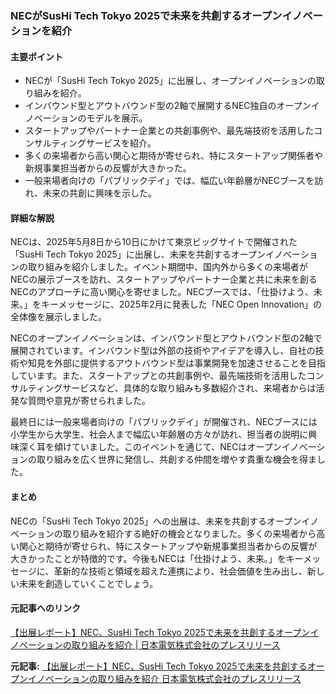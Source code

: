 ### NECがSusHi Tech Tokyo 2025で未来を共創するオープンイノベーションを紹介

#### 主要ポイント
- NECが「SusHi Tech Tokyo 2025」に出展し、オープンイノベーションの取り組みを紹介。
- インバウンド型とアウトバウンド型の2軸で展開するNEC独自のオープンイノベーションのモデルを展示。
- スタートアップやパートナー企業との共創事例や、最先端技術を活用したコンサルティングサービスを紹介。
- 多くの来場者から高い関心と期待が寄せられ、特にスタートアップ関係者や新規事業担当者からの反響が大きかった。
- 一般来場者向けの「パブリックデイ」では、幅広い年齢層がNECブースを訪れ、未来の共創に興味を示した。

#### 詳細な解説
NECは、2025年5月8日から10日にかけて東京ビッグサイトで開催された「SusHi Tech Tokyo 2025」に出展し、未来を共創するオープンイノベーションの取り組みを紹介しました。イベント期間中、国内外から多くの来場者がNECの展示ブースを訪れ、スタートアップやパートナー企業と共に未来を創るNECのアプローチに高い関心を寄せました。NECブースでは、「仕掛けよう、未来。」をキーメッセージに、2025年2月に発表した「NEC Open Innovation」の全体像を展示しました。

NECのオープンイノベーションは、インバウンド型とアウトバウンド型の2軸で展開されています。インバウンド型は外部の技術やアイデアを導入し、自社の技術や知見を外部に提供するアウトバウンド型は事業開発を加速させることを目指しています。また、スタートアップとの共創事例や、最先端技術を活用したコンサルティングサービスなど、具体的な取り組みも多数紹介され、来場者からは活発な質問や意見が寄せられました。

最終日には一般来場者向けの「パブリックデイ」が開催され、NECブースには小学生から大学生、社会人まで幅広い年齢層の方々が訪れ、担当者の説明に興味深く耳を傾けていました。このイベントを通じて、NECはオープンイノベーションの取り組みを広く世界に発信し、共創する仲間を増やす貴重な機会を得ました。

#### まとめ
NECの「SusHi Tech Tokyo 2025」への出展は、未来を共創するオープンイノベーションの取り組みを紹介する絶好の機会となりました。多くの来場者から高い関心と期待が寄せられ、特にスタートアップや新規事業担当者からの反響が大きかったことが特徴的です。今後もNECは「仕掛けよう、未来。」をキーメッセージに、革新的な技術と領域を超えた連携により、社会価値を生み出し、新しい未来を創造していくことでしょう。

#### 元記事へのリンク
[【出展レポート】NEC、SusHi Tech Tokyo 2025で未来を共創するオープンイノベーションの取り組みを紹介 | 日本電気株式会社のプレスリリース](https://prtimes.jp/main/html/rd/p/000000001.000000001.html)

**元記事:** [【出展レポート】NEC、SusHi Tech Tokyo 2025で未来を共創するオープンイノベーションの取り組みを紹介 日本電気株式会社のプレスリリース](https://prtimes.jp/main/html/rd/p/000000926.000078149.html)